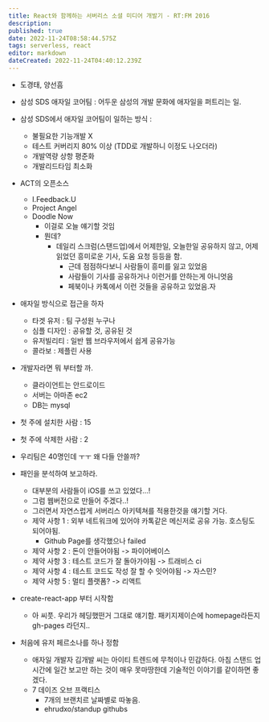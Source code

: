 ```yaml
---
title: React와 함께하는 서버리스 소셜 미디어 개발기 - RT:FM 2016
description: 
published: true
date: 2022-11-24T08:58:44.575Z
tags: serverless, react
editor: markdown
dateCreated: 2022-11-24T04:40:12.239Z
---
```


- 도경태, 양선흠
- 삼성 SDS 애자일 코어팀 : 어두운 삼성의 개발 문화에 애자일을 퍼트리는 일.
- 삼성 SDS에서 애자일 코어팀이 일하는 방식 :
  - 불필요한 기능개발 X
  - 테스트 커버리지 80% 이상 (TDD로 개발하니 이정도 나오더라)
  - 개발역량 상항 평준화
  - 개발리드타임 최소화

- ACT의 오픈소스
  - I.Feedback.U
  - Project Angel
  - Doodle Now
    - 이걸로 오늘 얘기할 것임
    - 뭔데?
      - 데일리 스크럼(스탠드업)에서 어제한일, 오늘한일 공유하지 않고, 어제 읽었던 흥미로운 기사, 도움 요청 등등을 함.
        - 근데 점점하다보니 사람들이 흥미를 잃고 있었음
        - 사람들이 기사를 공유하거나 이런거를 안하는게 아니엇음
        - 페북이나 카톡에서 이런 것들을 공유하고 있었음.자
- 애자일 방식으로 접근을 하자
  - 타겟 유저 : 팀 구성원 누구나
  - 심플 디자인 : 공유할 것, 공유된 것
  - 유저빌리티 : 일반 웹 브라우저에서 쉽게 공유가능
  - 콜라보 : 제플린 사용  
- 개발자라면 뭐 부터할 까.
  - 클라이언트는 안드로이드
  - 서버는 아마존 ec2
  - DB는 mysql
- 첫 주에 설치한 사람 : 15
- 첫 주에 삭제한 사람 : 2
- 우리팀은 40명인데 ㅜㅜ 왜 다들 안쓸까?
- 패인을 분석하여 보고하라.
  - 대부분의 사람들이 iOS를 쓰고 있었다...!
  - 그럼 웹버전으로 만들어 주겠다..!
  - 그러면서 자연스럽게 서버리스 아키텍쳐를 적용한것을 얘기할 거다.
  - 제약 사항 1 : 외부 네트워크에 있어야 카톡같은 메신저로 공유 가능. 호스팅도 되어야됨.
    - Github Page를 생각했으나 failed
  - 제약 사항 2 : 돈이 안들어야됨 -> 파이어베이스
  - 제약 사항 3 : 테스트 코드가 잘 돌아가야됨 -> 트래비스 ci
  - 제약 사항 4 : 테스트 코드도 작성 잘 할 수 잇어야됨 -> 자스민?
  - 제약 사항 5 : 멀티 플랫폼? -> 리액트
- create-react-app 부터 시작함
  - 아 씨풋. 우리가 헤딩했떤거 그대로 얘기함. 패키지제이슨에 homepage라든지 gh-pages 라던지..
- 처음에 유저 페르소나를 하나 정함
  - 애자일 개발자 김개발 씨는 아이티 트렌드에 무척이나 민감하다. 아침 스탠드 업 시간에 일간 보고만 하는 것이 매우 못마땅한데 기술적인 이야기를 같이하면 좋겠다.
  - 7 데이즈 오브 프랙티스
    - 7개의 브랜치르 날짜별로 따놓음.
    - ehrudxo/standup githubs
